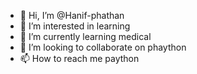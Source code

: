 - 👋 Hi, I’m @Hanif-phathan
- 👀 I’m interested in learning 
- 🌱 I’m currently learning medical 
- 💞️ I’m looking to collaborate on phaython
- 📫 How to reach me paython

<!---
Hanif-phathan/Hanif-phathan is a ✨ special ✨ repository because its `README.md` (this file) appears on your GitHub profile.
You can click the Preview link to take a look at your changes.
--->
